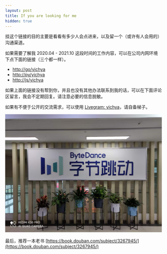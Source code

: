 ```yaml
---
layout: post
title: If you are looking for me
hidden: true
---
```


挂这个链接的目的主要是看看有多少人会点进来，以及留一个（或许有人会用的）沟通渠道。

如果需要了解我 2020.04 - 2021.10 这段时间的工作内容，可以在公司内网环境下点下面的链接（三个都一样）。

* [http://go/yichya](http://go/yichya)
* [http://py/yichya](http://py/yichya)
* [http://js/yichya](http://js/yichya)

如果上面的链接没有帮到你，并且也没有其他办法联系到我的话，可以在下面评论区留言，我会不定期回复。请注意必要的信息脱敏。

如果有不便于公开的交流需求，可以使用 [Livegram: yichya](https://t.me/yichya_livegram_bot)，请自备梯子。

![](../assets/images/if-you-are-looking-for-me/true_end.jpg)

最后，推荐一本老书 [https://book.douban.com/subject/3267945/](https://book.douban.com/subject/3267945/)
